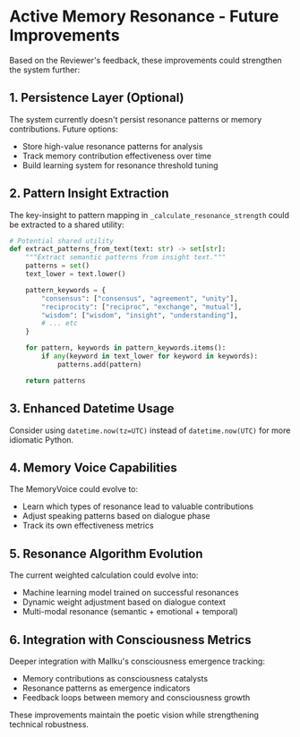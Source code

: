 # Active Memory Resonance - Future Improvements

Based on the Reviewer's feedback, these improvements could strengthen the system further:

## 1. Persistence Layer (Optional)
The system currently doesn't persist resonance patterns or memory contributions. Future options:
- Store high-value resonance patterns for analysis
- Track memory contribution effectiveness over time
- Build learning system for resonance threshold tuning

## 2. Pattern Insight Extraction
The key-insight to pattern mapping in `_calculate_resonance_strength` could be extracted to a shared utility:
```python
# Potential shared utility
def extract_patterns_from_text(text: str) -> set[str]:
    """Extract semantic patterns from insight text."""
    patterns = set()
    text_lower = text.lower()

    pattern_keywords = {
        "consensus": ["consensus", "agreement", "unity"],
        "reciprocity": ["reciproc", "exchange", "mutual"],
        "wisdom": ["wisdom", "insight", "understanding"],
        # ... etc
    }

    for pattern, keywords in pattern_keywords.items():
        if any(keyword in text_lower for keyword in keywords):
            patterns.add(pattern)

    return patterns
```

## 3. Enhanced Datetime Usage
Consider using `datetime.now(tz=UTC)` instead of `datetime.now(UTC)` for more idiomatic Python.

## 4. Memory Voice Capabilities
The MemoryVoice could evolve to:
- Learn which types of resonance lead to valuable contributions
- Adjust speaking patterns based on dialogue phase
- Track its own effectiveness metrics

## 5. Resonance Algorithm Evolution
The current weighted calculation could evolve into:
- Machine learning model trained on successful resonances
- Dynamic weight adjustment based on dialogue context
- Multi-modal resonance (semantic + emotional + temporal)

## 6. Integration with Consciousness Metrics
Deeper integration with Mallku's consciousness emergence tracking:
- Memory contributions as consciousness catalysts
- Resonance patterns as emergence indicators
- Feedback loops between memory and consciousness growth

These improvements maintain the poetic vision while strengthening technical robustness.
